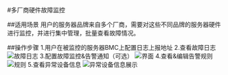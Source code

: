 #多厂商硬件故障监控

##适用场景
用户的服务器品牌来自多个厂商，需要对这些不同品牌的服务器硬件进行监控，并进行集中管理，批量查看故障情况。

##操作步骤
1.用户在被监控的服务器BMC上配置日志上报地址
2.查看故障日志
![故障日志](../../../../image/AIDC/ARGUS-Monitoring/Auto-Collect-2.png)
3.配置故障监控&告警通知（可选）
![界面](../../../../image/AIDC/ARGUS-Monitoring/Auto-Collect-3.png)
4.查看&编辑告警规则
![规则](../../../../image/AIDC/ARGUS-Monitoring/Auto-Collect-4.png)
5.查看异常设备信息
![异常设备信息展示](../../../../image/AIDC/ARGUS-Monitoring/Auto-Collect-5.png)
